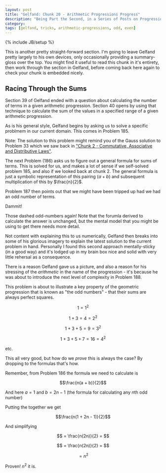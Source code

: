 ```yaml
---
layout: post
title: "Gelfand: Chunk 20 - Arithmetic Progressions Progress"
description: "Being Part the Second, in a Series of Posts on Progression"
category: 
tags: [gelfand, tricks, arithmetic-progressions, odd, even]
---
```

{% include JB/setup %}

This is another pretty straight-forward section.  I'm going to leave Gelfand pretty largely to his own devices, only occasionally providing a summary-gloss over the top.  You might find it useful to read this chunk in it's entirety, then work through the section in Gelfand, before coming back here again to check your chunk is embedded nicely.

## Racing Through the Sums

Section 39 of Gelfand ended with a question about calculating the number of terms in a given arithmetic progression. Section 40 opens by using that technique to calculate the sum of the values in a specified range of a given arithmetic progression.

As is his general style, Gelfand begins by asking us to solve a specific problmem in our current domain.  This comes in Problem 185.

Note: The solution to this problem might remind you of the Gauss solution to Problem 33 which we saw back in ["Chunk 2 - Commutative, Associative and Distributive Laws"](https://andrewharmellaw.github.io/2016/11/23/gelfands-algebra-chunk-2-commutative-associative-and-distributive-laws).

The next Problem (186) asks us to figure out a general formula for sums of terms.  This is solved for us, and makes a lot of sense if we self-solved problem 185, and also if we looked back at chunk 2.  The general formula is just a symbolic representation of this pairing $(a + b)$ and subsequent multiplication of this by $\frac{n}{2}$.

Problem 187 then points out that we might have been tripped up had we had an odd number of terms.  

Dammit! 

Those dashed odd-numbers again!  Note that the forumla derived to calculate the answer is unchanged, but the mental model that you might be using to get there needs more detail.

Not content with explaining this to us numerically, Gelfand then breaks into some of his glorious imagery to explain the latest solution to the current problem in hand.  Personally I found this second approach mentally-sticky (in a good way) and it's lodged up in my brain box nice and solid with very little rehersal as a consequence.

There is a reason Gelfand gave us a picture, and also a reason for his stressing of the _arithmetic_ in the name of the progression - it's because he was about to introduce the next level of complexity in Problem 188.

This problem is about to illustrate a key property of the geometric progression that is known as "the odd numbers" - that their sums are always perfect squares.

$$1 = 1^2$$

$$1 + 3 = 4 = 2^2$$

$$1 + 3 + 5 = 9 = 3^2$$

$$1 + 3 + 5 + 7 = 16= 4^2$$

etc.

This all very good, but how do we _prove_ this is always the case?  By dropping to the formulas that's how.

Remember, from Problem 186 the formula we need to calculate is 

$$\frac{n(a + b)}{2}$$

And here $a = 1$ and $b = 2n - 1$ (the formula for calculating any $n$th odd number)

Putting the together we get

$$\frac{n(1 + 2n - 1)}{2}$$

And simplifying

$$ = \frac{n(2n)}{2} = $$

$$ = \frac{n(2n)}{2} = $$

$$ = n^2$$

Proven!  $n^2$ it is.
